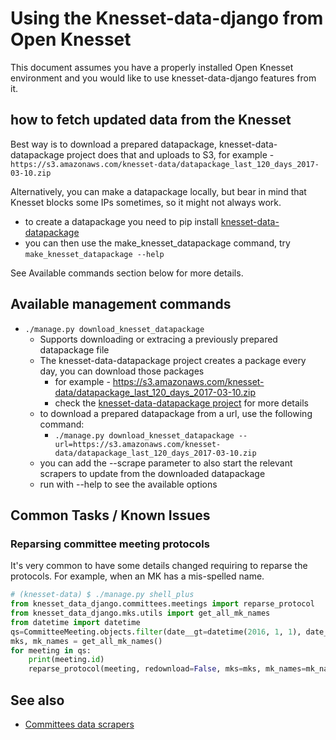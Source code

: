 # Using the Knesset-data-django from Open Knesset

This document assumes you have a properly installed Open Knesset environment and you would like to use knesset-data-django features from it.

## how to fetch updated data from the Knesset

Best way is to download a prepared datapackage, knesset-data-datapackage project does that and uploads to S3, for example - `https://s3.amazonaws.com/knesset-data/datapackage_last_120_days_2017-03-10.zip`

Alternatively, you can make a datapackage locally, but bear in mind that Knesset blocks some IPs sometimes, so it might not always work.

* to create a datapackage you need to pip install [knesset-data-datapackage](https://github.com/hasadna/knesset-data-datapackage)
* you can then use the make_knesset_datapackage command, try `make_knesset_datapackage --help`

See Available commands section below for more details.

## Available management commands

* `./manage.py download_knesset_datapackage`
  * Supports downloading or extracing a previously prepared datapackage file
  * The knesset-data-datapackage project creates a package every day, you can download those packages
     * for example - https://s3.amazonaws.com/knesset-data/datapackage_last_120_days_2017-03-10.zip
     * check the [knesset-data-datapackage project](https://github.com/hasadna/knesset-data-datapackage/blob/master/README.md) for more details
  * to download a prepared datapackage from a url, use the following command:
    * `./manage.py download_knesset_datapackage --url=https://s3.amazonaws.com/knesset-data/datapackage_last_120_days_2017-03-10.zip`
  * you can add the --scrape parameter to also start the relevant scrapers to update from the downloaded datapackage
  * run with --help to see the available options

## Common Tasks / Known Issues

### Reparsing committee meeting protocols

It's very common to have some details changed requiring to reparse the protocols. For example, when an MK has a mis-spelled name.

```python
# (knesset-data) $ ./manage.py shell_plus
from knesset_data_django.committees.meetings import reparse_protocol
from knesset_data_django.mks.utils import get_all_mk_names
from datetime import datetime
qs=CommitteeMeeting.objects.filter(date__gt=datetime(2016, 1, 1), date__lt=datetime(2016, 11, 1))
mks, mk_names = get_all_mk_names()
for meeting in qs:
    print(meeting.id)
    reparse_protocol(meeting, redownload=False, mks=mks, mk_names=mk_names)
```

## See also
* [Committees data scrapers](https://github.com/hasadna/knesset-data-django/blob/master/knesset_data_django/committees/scrapers/README.md)

